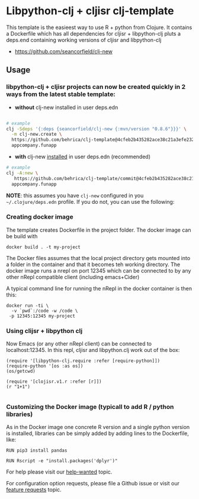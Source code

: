# Libpython-clj + cljisr clj-template

This template is the easieest way to use R + python from Clojure.
It contains a Dockerfile which has all dependencies for cljisr + libpython-clj pluts a deps.end containing working versions of cljisr and libpython-clj

* https://github.com/seancorfield/clj-new


## Usage

### libpython-clj + cljisr projects can now be created quickly in 2 ways from the latest stable template:


-   **without** clj-new installed in user deps.edn

```bash 

# example
clj -Sdeps '{:deps {seancorfield/clj-new {:mvn/version "0.8.6"}}}' \
  -m clj-new.create \
  https://github.com/behrica/clj-template@4cfeb2b435282ace38c21a3efe2328594f7e34c4 \
  appcompany.funapp
```

-    **with** clj-new [installed](https://github.com/seancorfield/clj-new) in user deps.edn (recommended)

```bash 
# example
clj -A:new \
   https://github.com/behrica/clj-template/commit@4cfeb2b435282ace38c21a3efe2328594f7e34c4\
  appcompany.funapp
```

   **NOTE**: this assumes you have `clj-new` configured in you `~/.clojure/deps.edn`
   profile. If you do not, you can use the following:
   
### Creating docker image
The template creates Dockerfile in the project folder.
The docker image can be build with

```
docker build . -t my-project
```

The Docker files assumes that the local project directory gets mounted into a folder in the container and that it becomes teh working directory. The docker image runs a nrepl on port 12345 which can be connected to by any other nRepl compatible client (including emacs+Cider)

A typical command line for running the nRepl in the docker container is then this:

```
docker run -ti \
  -v `pwd`:/code -w /code \
 -p 12345:12345 my-project
 ```
 ### Using clijsr + libpython clj
 
 
 Now Emacs (or any other nRepl client) can be connected to localhost:12345.
 In this repl, cljisr and libpython.clj work out of the box:
 
 ```
(require '[libpython-clj.require :refer [require-python]])
(require-python '[os :as os])
(os/getcwd)

(require '[clojisr.v1.r :refer [r]])
(r "1+1")
         
 ```

### Customizing the Docker image (typicall to add R / python libraries)

As in the Docker image one concrete R version and a single python version is installed,
libraries can be simply added by adding lines to the Dockerfile, like:

```
RUN pip3 install pandas

RUN Rscript -e "install.packages('dplyr')"

```






For help please visit our [help-wanted](https://clojurians.zulipchat.com/#narrow/stream/215609-libpython-clj-dev/topic/help-wanted) topic.

For configuration option requests, please file a Github issue or visit our [feature requests]( https://clojurians.zulipchat.com/#narrow/stream/215609-libpython-clj-dev/topic/feature-requests) topic.  
